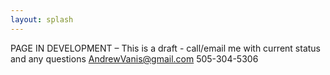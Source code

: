 ```yaml
---
layout: splash
---
```


PAGE IN DEVELOPMENT – This is a draft - call/email me with current
status and any questions AndrewVanis@gmail.com 505-304-5306
